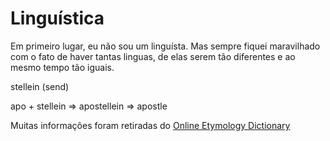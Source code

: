 # Linguística

Em primeiro lugar, eu não sou um linguísta. Mas sempre fiquei maravilhado com o fato de haver tantas linguas, de elas serem tão diferentes e ao mesmo tempo tão iguais.

stellein (send)

apo + stellein => apostellein => apostle






Muitas informações foram retiradas do [Online Etymology Dictionary](https://www.etymonline.com/)